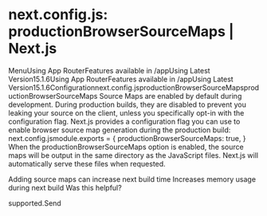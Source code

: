 # next.config.js: productionBrowserSourceMaps | Next.js

<p>MenuUsing App RouterFeatures available in /appUsing Latest Version15.1.6Using App RouterFeatures available in /appUsing Latest Version15.1.6Configurationnext.config.jsproductionBrowserSourceMapsproductionBrowserSourceMaps
Source Maps are enabled by default during development. During production builds, they are disabled to prevent you leaking your source on the client, unless you specifically opt-in with the configuration flag.
Next.js provides a configuration flag you can use to enable browser source map generation during the production build:
next.config.jsmodule.exports = {
productionBrowserSourceMaps: true,
}
When the productionBrowserSourceMaps option is enabled, the source maps will be output in the same directory as the JavaScript files. Next.js will automatically serve these files when requested.</p>
<p>Adding source maps can increase next build time
Increases memory usage during next build
Was this helpful?</p>
<p>supported.Send</p>
